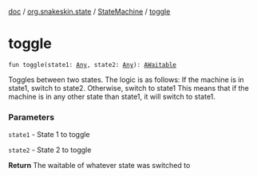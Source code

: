 [doc](../../index.md) / [org.snakeskin.state](../index.md) / [StateMachine](index.md) / [toggle](./toggle.md)

# toggle

`fun toggle(state1: `[`Any`](https://kotlinlang.org/api/latest/jvm/stdlib/kotlin/-any/index.html)`, state2: `[`Any`](https://kotlinlang.org/api/latest/jvm/stdlib/kotlin/-any/index.html)`): `[`AWaitable`](../../org.snakeskin.ability/-a-waitable/index.md)

Toggles between two states.
The logic is as follows:
If the machine is in state1, switch to state2.  Otherwise, switch to state1
This means that if the machine is in any other state than state1, it will switch to state1.

### Parameters

`state1` - State 1 to toggle

`state2` - State 2 to toggle

**Return**
The waitable of whatever state was switched to

